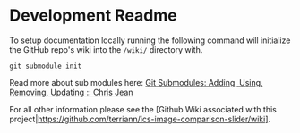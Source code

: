 # Development Readme

To setup documentation locally running the following command will initialize the GitHub repo's wiki into the `/wiki/` directory with.

`git submodule init`

Read more about sub modules here: [Git Submodules: Adding, Using, Removing, Updating :: Chris Jean](https://chrisjean.com/git-submodules-adding-using-removing-and-updating/)

For all other information please see the [Github Wiki associated with this project|https://github.com/terriann/ics-image-comparison-slider/wiki].
